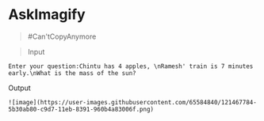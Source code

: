 # AskImagify

>  #Can'tCopyAnymore


>Input
```
Enter your question:Chintu has 4 apples, \nRamesh' train is 7 minutes early.\nWhat is the mass of the sun?
```
Output
```
![image](https://user-images.githubusercontent.com/65584840/121467784-5b30ab80-c9d7-11eb-8391-960b4a83006f.png)
```


